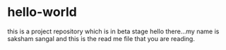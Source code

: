 # hello-world
this is  a project repository which is in beta stage
hello there...my name is saksham sangal and this is the read me file that you are reading.
